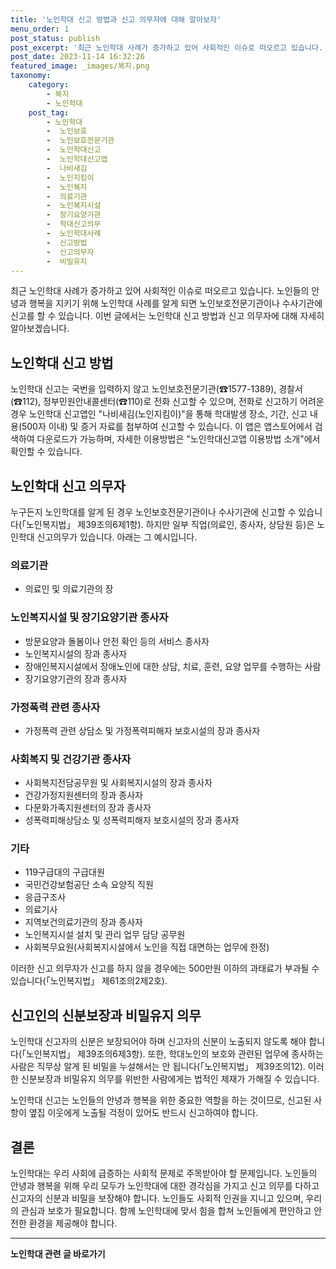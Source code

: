 ```yaml
---
title: '노인학대 신고 방법과 신고 의무자에 대해 알아보자'
menu_order: 1
post_status: publish
post_excerpt: '최근 노인학대 사례가 증가하고 있어 사회적인 이슈로 떠오르고 있습니다. 노인들의 안녕과 행복을 지키기 위해 노인학대 사례를 알게 되면 노인보호전문기관이나 수사기관에 신고를 할 수 있습니다. 이번 글에서는 노인학대 신고 방법과 신고 의무자에 대해 자세히 알아보겠습니다.'
post_date: 2023-11-14 16:32:26
featured_image: _images/복지.png
taxonomy:
    category:
        - 복지
        - 노인학대
    post_tag:
        - 노인학대
        -  노인보호
        -  노인보호전문기관
        -  노인학대신고
        -  노인학대신고앱
        -  나비새김
        -  노인지킴이
        -  노인복지
        -  의료기관
        -  노인복지시설
        -  장기요양기관
        -  학대신고의무
        -  노인학대사례
        -  신고방법
        -  신고의무자
        -  비밀유지
---
```



최근 노인학대 사례가 증가하고 있어 사회적인 이슈로 떠오르고 있습니다. 노인들의 안녕과 행복을 지키기 위해 노인학대 사례를 알게 되면 노인보호전문기관이나 수사기관에 신고를 할 수 있습니다. 이번 글에서는 노인학대 신고 방법과 신고 의무자에 대해 자세히 알아보겠습니다.

## 노인학대 신고 방법

노인학대 신고는 국번을 입력하지 않고 노인보호전문기관(☎1577-1389), 경찰서(☎112), 정부민원안내콜센터(☎110)로 전화 신고할 수 있으며, 전화로 신고하기 어려운 경우 노인학대 신고앱인 "나비새김(노인지킴이)"을 통해 학대발생 장소, 기간, 신고 내용(500자 이내) 및 증거 자료를 첨부하여 신고할 수 있습니다. 이 앱은 앱스토어에서 검색하여 다운로드가 가능하며, 자세한 이용방법은 "노인학대신고앱 이용방법 소개"에서 확인할 수 있습니다.

## 노인학대 신고 의무자

누구든지 노인학대를 알게 된 경우 노인보호전문기관이나 수사기관에 신고할 수 있습니다(「노인복지법」 제39조의6제1항). 하지만 일부 직업(의료인, 종사자, 상담원 등)은 노인학대 신고의무가 있습니다. 아래는 그 예시입니다.

### 의료기관
- 의료인 및 의료기관의 장

### 노인복지시설 및 장기요양기관 종사자
- 방문요양과 돌봄이나 안전 확인 등의 서비스 종사자
- 노인복지시설의 장과 종사자
- 장애인복지시설에서 장애노인에 대한 상담, 치료, 훈련, 요양 업무를 수행하는 사람
- 장기요양기관의 장과 종사자

### 가정폭력 관련 종사자
- 가정폭력 관련 상담소 및 가정폭력피해자 보호시설의 장과 종사자

### 사회복지 및 건강기관 종사자
- 사회복지전담공무원 및 사회복지시설의 장과 종사자
- 건강가정지원센터의 장과 종사자
- 다문화가족지원센터의 장과 종사자
- 성폭력피해상담소 및 성폭력피해자 보호시설의 장과 종사자

### 기타
- 119구급대의 구급대원
- 국민건강보험공단 소속 요양직 직원
- 응급구조사
- 의료기사
- 지역보건의료기관의 장과 종사자
- 노인복지시설 설치 및 관리 업무 담당 공무원
- 사회복무요원(사회복지시설에서 노인을 직접 대면하는 업무에 한정)

이러한 신고 의무자가 신고를 하지 않을 경우에는 500만원 이하의 과태료가 부과될 수 있습니다(「노인복지법」 제61조의2제2호).

## 신고인의 신분보장과 비밀유지 의무

노인학대 신고자의 신분은 보장되어야 하며 신고자의 신분이 노출되지 않도록 해야 합니다(「노인복지법」 제39조의6제3항). 또한, 학대노인의 보호와 관련된 업무에 종사하는 사람은 직무상 알게 된 비밀을 누설해서는 안 됩니다(「노인복지법」 제39조의12). 이러한 신분보장과 비밀유지 의무를 위반한 사람에게는 법적인 제재가 가해질 수 있습니다.

노인학대 신고는 노인들의 안녕과 행복을 위한 중요한 역할을 하는 것이므로, 신고된 사항이 옆집 이웃에게 노출될 걱정이 있어도 반드시 신고하여야 합니다.

## 결론

노인학대는 우리 사회에 급증하는 사회적 문제로 주목받아야 할 문제입니다. 노인들의 안녕과 행복을 위해 우리 모두가 노인학대에 대한 경각심을 가지고 신고 의무를 다하고 신고자의 신분과 비밀을 보장해야 합니다. 노인들도 사회적 인권을 지니고 있으며, 우리의 관심과 보호가 필요합니다. 함께 노인학대에 맞서 힘을 합쳐 노인들에게 편안하고 안전한 환경을 제공해야 합니다.
<!-- wp:separator -->
<hr class="wp-block-separator has-alpha-channel-opacity"/>
<!-- /wp:separator -->

<!-- wp:group {"backgroundColor":"base","layout":{"type":"constrained"}} -->
<div class="wp-block-group has-base-background-color has-background"><!-- wp:paragraph {"align":"center","fontSize":"medium"} -->
<p class="has-text-align-center has-large-font-size"><strong>노인학대 관련 글 바로가기</strong></p>
<!-- /wp:paragraph -->


<!-- wp:latest-posts
{"categories":[{"id":23460,"count":19,"description":"","link":"https://uknowlaw.com/category/%eb%85%b8%ec%9d%b8%ed%95%99%eb%8c%80/","name":"노인학대","slug":"노인학대","taxonomy":"category","parent":0,"meta":[],"_links":{"self":[{"href":"https://uknowlaw.com/wp-json/wp/v2/categories/23460"}],"collection":[{"href":"https://uknowlaw.com/wp-json/wp/v2/categories"}],"about":[{"href":"https://uknowlaw.com/wp-json/wp/v2/taxonomies/category"}],"wp:post_type":[{"href":"https://uknowlaw.com/wp-json/wp/v2/posts?categories=23460"}],"curies":[{"name":"wp","href":"https://api.w.org/{rel}","templated":true}]}}],"postsToShow":100,"excerptLength":28,"postLayout":"grid","columns":2,"featuredImageAlign":"left","featuredImageSizeSlug":"large","fontSize":"small"} /--></div>
<!-- /wp:group -->